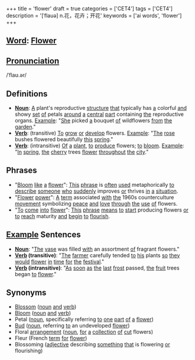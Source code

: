 +++
title = 'flower'
draft = true
categories = ['CET4']
tags = ['CET4']
description = '[ˈflauə] n.花，花卉；开花'
keywords = ['ai words', 'flower']
+++

## [Word](/en/post/word/): [Flower](/en/post/flower/)

## [Pronunciation](/en/post/pronunciation/)
/ˈflaʊ.ər/

## Definitions
- **[Noun](/en/post/noun/)**: [A](/en/post/a/) plant's reproductive [structure](/en/post/structure/) [that](/en/post/that/) typically has [a](/en/post/a/) colorful [and](/en/post/and/) showy [set](/en/post/set/) [of](/en/post/of/) petals [around](/en/post/around/) [a](/en/post/a/) [central](/en/post/central/) [part](/en/post/part/) containing [the](/en/post/the/) reproductive organs. [Example](/en/post/example/): "[She](/en/post/she/) picked [a](/en/post/a/) bouquet [of](/en/post/of/) wildflowers [from](/en/post/from/) [the](/en/post/the/) [garden](/en/post/garden/)."
- **[Verb](/en/post/verb/)**: (transitive) [To](/en/post/to/) [grow](/en/post/grow/) [or](/en/post/or/) [develop](/en/post/develop/) flowers. [Example](/en/post/example/): "[The](/en/post/the/) [rose](/en/post/rose/) bushes flowered beautifully [this](/en/post/this/) [spring](/en/post/spring/)."
- **[Verb](/en/post/verb/)**: (intransitive) [Of](/en/post/of/) [a](/en/post/a/) [plant](/en/post/plant/), [to](/en/post/to/) [produce](/en/post/produce/) flowers; [to](/en/post/to/) [bloom](/en/post/bloom/). [Example](/en/post/example/): "[In](/en/post/in/) [spring](/en/post/spring/), [the](/en/post/the/) [cherry](/en/post/cherry/) trees [flower](/en/post/flower/) [throughout](/en/post/throughout/) [the](/en/post/the/) [city](/en/post/city/)."

## Phrases
- "[Bloom](/en/post/bloom/) [like](/en/post/like/) [a](/en/post/a/) [flower](/en/post/flower/)": [This](/en/post/this/) [phrase](/en/post/phrase/) is [often](/en/post/often/) [used](/en/post/used/) metaphorically [to](/en/post/to/) [describe](/en/post/describe/) [someone](/en/post/someone/) [who](/en/post/who/) [suddenly](/en/post/suddenly/) improves [or](/en/post/or/) thrives [in](/en/post/in/) [a](/en/post/a/) [situation](/en/post/situation/).
- "[Flower](/en/post/flower/) [power](/en/post/power/)": [A](/en/post/a/) [term](/en/post/term/) associated [with](/en/post/with/) [the](/en/post/the/) 1960s counterculture [movement](/en/post/movement/) symbolizing [peace](/en/post/peace/) [and](/en/post/and/) [love](/en/post/love/) [through](/en/post/through/) [the](/en/post/the/) [use](/en/post/use/) [of](/en/post/of/) flowers.
- "[To](/en/post/to/) [come](/en/post/come/) [into](/en/post/into/) [flower](/en/post/flower/)": [This](/en/post/this/) [phrase](/en/post/phrase/) [means](/en/post/means/) [to](/en/post/to/) [start](/en/post/start/) producing flowers [or](/en/post/or/) [to](/en/post/to/) [reach](/en/post/reach/) maturity [and](/en/post/and/) [begin](/en/post/begin/) [to](/en/post/to/) [flourish](/en/post/flourish/).

## [Example](/en/post/example/) Sentences
- **[Noun](/en/post/noun/)**: "[The](/en/post/the/) [vase](/en/post/vase/) was filled [with](/en/post/with/) an assortment [of](/en/post/of/) fragrant flowers."
- **[Verb](/en/post/verb/) (transitive)**: "[The](/en/post/the/) [farmer](/en/post/farmer/) carefully tended [to](/en/post/to/) [his](/en/post/his/) plants [so](/en/post/so/) [they](/en/post/they/) [would](/en/post/would/) [flower](/en/post/flower/) [in](/en/post/in/) [time](/en/post/time/) [for](/en/post/for/) [the](/en/post/the/) [festival](/en/post/festival/)."
- **[Verb](/en/post/verb/) (intransitive)**: "[As](/en/post/as/) [soon](/en/post/soon/) [as](/en/post/as/) [the](/en/post/the/) [last](/en/post/last/) [frost](/en/post/frost/) passed, [the](/en/post/the/) [fruit](/en/post/fruit/) trees began [to](/en/post/to/) [flower](/en/post/flower/)."

## Synonyms
- [Blossom](/en/post/blossom/) ([noun](/en/post/noun/) [and](/en/post/and/) [verb](/en/post/verb/))
- [Bloom](/en/post/bloom/) ([noun](/en/post/noun/) [and](/en/post/and/) [verb](/en/post/verb/))
- Petal ([noun](/en/post/noun/), specifically referring [to](/en/post/to/) [one](/en/post/one/) [part](/en/post/part/) [of](/en/post/of/) [a](/en/post/a/) [flower](/en/post/flower/))
- [Bud](/en/post/bud/) ([noun](/en/post/noun/), referring [to](/en/post/to/) an undeveloped [flower](/en/post/flower/))
- Floral [arrangement](/en/post/arrangement/) ([noun](/en/post/noun/), [for](/en/post/for/) [a](/en/post/a/) [collection](/en/post/collection/) [of](/en/post/of/) [cut](/en/post/cut/) flowers)
- Fleur (French [term](/en/post/term/) [for](/en/post/for/) [flower](/en/post/flower/))
- Blossoming ([adjective](/en/post/adjective/) describing [something](/en/post/something/) [that](/en/post/that/) is flowering [or](/en/post/or/) flourishing)
